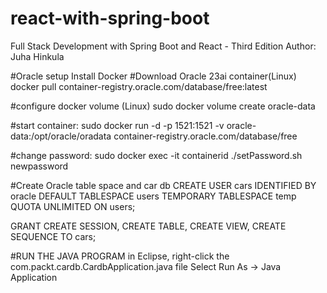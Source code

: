 # react-with-spring-boot

Full Stack Development with Spring Boot and React - Third Edition
Author: Juha Hinkula

#Oracle setup
Install Docker
#Download Oracle 23ai container(Linux)
docker pull container-registry.oracle.com/database/free:latest

#configure docker volume (Linux)
sudo docker volume create oracle-data

#start container: 
 sudo docker run -d -p 1521:1521 -v oracle-data:/opt/oracle/oradata container-registry.oracle.com/database/free

#change password:
 sudo  docker exec -it containerid ./setPassword.sh newpassword
 
#Create Oracle table space and car db
CREATE USER cars IDENTIFIED BY oracle
   DEFAULT TABLESPACE users
   TEMPORARY TABLESPACE temp
   QUOTA UNLIMITED ON users;
 
GRANT CREATE SESSION, CREATE TABLE, CREATE VIEW, CREATE SEQUENCE TO cars; 
 
#RUN THE JAVA PROGRAM
 in Eclipse, right-click the com.packt.cardb.CardbApplication.java file
 Select Run As -> Java Application


